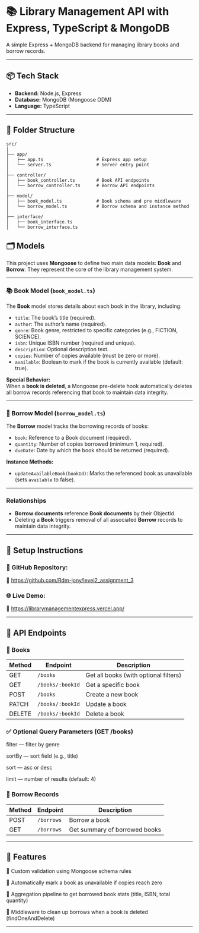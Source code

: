 # 📚 Library Management API with Express, TypeScript & MongoDB

A simple Express + MongoDB backend for managing library books and borrow records.

---

## 📦 Tech Stack

- **Backend:** Node.js, Express
- **Database:** MongoDB (Mongoose ODM)
- **Language:** TypeScript

---

## 📁 Folder Structure

```text
src/
│
├── app/
│   ├── app.ts                    # Express app setup
│   └── server.ts                 # Server entry point
│
├── controller/
│   ├── book_controller.ts        # Book API endpoints
│   └── borrow_controller.ts      # Borrow API endpoints
│
├── model/
│   ├── book_model.ts             # Book schema and pre middleware
│   └── borrow_model.ts           # Borrow schema and instance method
│
├── interface/
│   ├── book_interface.ts
│   └── borrow_interface.ts
```
## 🗂️ Models

This project uses **Mongoose** to define two main data models: **Book** and **Borrow**. They represent the core of the library management system.

---

### 📚 Book Model (`book_model.ts`)

The **Book** model stores details about each book in the library, including:

- `title`: The book’s title (required).
- `author`: The author’s name (required).
- `genre`: Book genre, restricted to specific categories (e.g., FICTION, SCIENCE).
- `isbn`: Unique ISBN number (required and unique).
- `description`: Optional description text.
- `copies`: Number of copies available (must be zero or more).
- `available`: Boolean to mark if the book is currently available (default: true).

**Special Behavior:**  
When a **book is deleted**, a Mongoose pre-delete hook automatically deletes all borrow records referencing that book to maintain data integrity.

---

### 🔖 Borrow Model (`borrow_model.ts`)

The **Borrow** model tracks the borrowing records of books:

- `book`: Reference to a Book document (required).
- `quantity`: Number of copies borrowed (minimum 1, required).
- `dueDate`: Date by which the book should be returned (required).

**Instance Methods:**

- `updateAvailableBook(bookId)`: Marks the referenced book as unavailable (sets `available` to false).

---

### Relationships

- **Borrow documents** reference **Book documents** by their ObjectId.
- Deleting a **Book** triggers removal of all associated **Borrow** records to maintain data integrity.

---


## 🚀 Setup Instructions
### 📂 GitHub Repository:
🔗 https://github.com/Rdm-jony/level2_assignment_3

### 🌐 Live Demo:
🔗 https://librarymanagementexpress.vercel.app/

_ _ _
## 📘 API Endpoints

### 🔹 Books

| Method | Endpoint         | Description                           |
| ------ | ---------------- | ------------------------------------- |
| GET    | `/books`         | Get all books (with optional filters) |
| GET    | `/books/:bookId` | Get a specific book                   |
| POST   | `/books`         | Create a new book                     |
| PATCH  | `/books/:bookId` | Update a book                         |
| DELETE | `/books/:bookId` | Delete a book                         |

### ✅ Optional Query Parameters (GET /books)

filter — filter by genre

sortBy — sort field (e.g., title)

sort — asc or desc

limit — number of results (default: 4)

### 🔹 Borrow Records

| Method | Endpoint   | Description                   |
| ------ | ---------- | ----------------------------- |
| POST   | `/borrows` | Borrow a book                 |
| GET    | `/borrows` | Get summary of borrowed books |

_ _ _

## 🧠 Features

🔸 Custom validation using Mongoose schema rules

🔸 Automatically mark a book as unavailable if copies reach zero

🔸 Aggregation pipeline to get borrowed book stats (title, ISBN, total quantity)

🔸 Middleware to clean up borrows when a book is deleted (findOneAndDelete)

_ _ _




